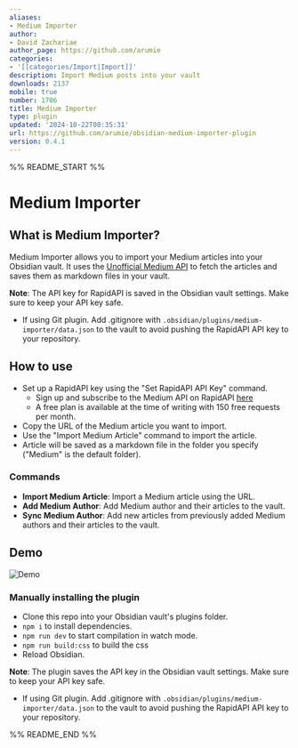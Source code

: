 ```yaml
---
aliases:
- Medium Importer
author:
- David Zachariae
author_page: https://github.com/arumie
categories:
- '[[categories/Import|Import]]'
description: Import Medium posts into your vault
downloads: 2137
mobile: true
number: 1706
title: Medium Importer
type: plugin
updated: '2024-10-22T00:35:31'
url: https://github.com/arumie/obsidian-medium-importer-plugin
version: 0.4.1
---
```


%% README_START %%

# Medium Importer

## What is Medium Importer?

Medium Importer allows you to import your Medium articles into your Obsidian vault. It uses the [Unofficial Medium API](https://mediumapi.com/) to fetch the articles and saves them as markdown files in your vault.

**Note**: The API key for RapidAPI is saved in the Obsidian vault settings. Make sure to keep your API key safe. 
- If using Git plugin. Add .gitignore with `.obsidian/plugins/medium-importer/data.json` to the vault to avoid pushing the RapidAPI API key to your repository.

## How to use

- Set up a RapidAPI key using the "Set RapidAPI API Key" command.
    - Sign up and subscribe to the Medium API on RapidAPI [here](https://rapidapi.com/nishujain199719-vgIfuFHZxVZ/api/medium2)
    - A free plan is available at the time of writing with 150 free requests per month.
- Copy the URL of the Medium article you want to import.
- Use the "Import Medium Article" command to import the article.
- Article will be saved as a markdown file in the folder you specify ("Medium" is the default folder).

### Commands

- **Import Medium Article**: Import a Medium article using the URL.
- **Add Medium Author**: Add Medium author and their articles to the vault.
- **Sync Medium Author**: Add new articles from previously added Medium authors and their articles to the vault.

## Demo

![Demo](https://raw.githubusercontent.com/arumie/obsidian-medium-importer-plugin/HEAD/assets/demo.gif)

### Manually installing the plugin

- Clone this repo into your Obsidian vault's plugins folder.
- `npm i` to install dependencies.
- `npm run dev` to start compilation in watch mode.
- `npm run build:css` to build the css
- Reload Obsidian.

**Note**: The plugin saves the API key in the Obsidian vault settings. Make sure to keep your API key safe. 
- If using Git plugin. Add .gitignore with `.obsidian/plugins/medium-importer/data.json` to the vault to avoid pushing the RapidAPI API key to your repository.

%% README_END %%